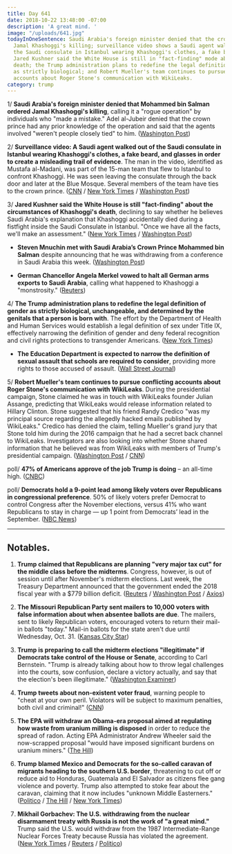 ```yaml
---
title: Day 641
date: 2018-10-22 13:48:00 -07:00
description: 'A great mind. '
image: "/uploads/641.jpg"
todayInOneSentence: Saudi Arabia's foreign minister denied that the crown prince ordered
  Jamal Khashoggi's killing; surveillance video shows a Saudi agent walking out of
  the Saudi consulate in Istanbul wearing Khashoggi's clothes, a fake beard, and glasses;
  Jared Kushner said the White House is still in "fact-finding" mode about Khashoggi's
  death; the Trump administration plans to redefine the legal definition of gender
  as strictly biological; and Robert Mueller's team continues to pursue conflicting
  accounts about Roger Stone's communication with WikiLeaks.
category: trump
---
```


1/ **Saudi Arabia's foreign minister denied that Mohammed bin Salman ordered Jamal Khashoggi's killing**, calling it a "rogue operation" by individuals who "made a mistake." Adel al-Jubeir denied that the crown prince had any prior knowledge of the operation and said that the agents involved "weren't people closely tied" to him. ([Washington Post](https://www.washingtonpost.com/world/middle_east/khashoggis-death-was-a-rogue-operation-that-the-crown-prince-was-not-aware-of-saudi-foreign-minister-says/2018/10/21/97ee4c06-d3d2-11e8-a4db-184311d27129_story.html))

2/ **Surveillance video: A Saudi agent walked out of the Saudi consulate in Istanbul wearing Khashoggi's clothes, a fake beard, and glasses in order to create a misleading trail of evidence**. The man in the video, identified as Mustafa al-Madani, was part of the 15-man team that flew to Istanbul to confront Khashoggi. He was seen leaving the consulate through the back door and later at the Blue Mosque. Several members of the team have ties to the crown prince. ([CNN](https://www.cnn.com/2018/10/22/middleeast/saudi-operative-jamal-khashoggi-clothes/index.html) / [New York Times](https://www.nytimes.com/2018/10/22/world/middleeast/jamal-khashoggi-turkey-saudi-arabia.html) / [Washington Post](https://www.washingtonpost.com/world/middle_east/saudi-consulate-employees-talking-to-turkish-prosecutors-in-khashoggi-inquiry/2018/10/22/ba5980da-d3d2-11e8-a4db-184311d27129_story.html))

3/ **Jared Kushner said the White House is still "fact-finding" about the circumstances of Khashoggi's death**, declining to say whether he believes Saudi Arabia's explanation that Khashoggi accidentally died during a fistfight inside the Saudi Consulate in Istanbul. "Once we have all the facts, we'll make an assessment." ([New York Times](https://www.nytimes.com/2018/10/22/world/middleeast/kushner-khashoggi-prince-mbs.html) / [Washington Post](https://www.washingtonpost.com/politics/jared-kushner-declines-to-say-whether-he-believes-saudi-account-of-khashoggis-death/2018/10/22/9e65a9e4-d607-11e8-83a2-d1c3da28d6b6_story.html))

* **Steven Mnuchin met with Saudi Arabia’s Crown Prince Mohammed bin Salman** despite announcing that he was withdrawing from a conference in Saudi Arabia this week. ([Washington Post](https://www.washingtonpost.com/business/2018/10/22/mnuchin-meets-with-saudi-crown-prince-mohammed-bin-salman-despite-outcry-over-governments-role-journalists-death/))

* **German Chancellor Angela Merkel vowed to halt all German arms exports to Saudi Arabia**, calling what happened to Khashoggi a "monstrosity." ([Reuters](https://www.reuters.com/article/us-saudi-khashoggi-germany-merkel/merkel-no-german-arms-exports-to-saudi-until-killing-cleared-up-idUSKCN1MW2LT?))

4/ **The Trump administration plans to redefine the legal definition of gender as strictly biological, unchangeable, and determined by the genitals that a person is born with**. The effort by the Department of Health and Human Services would establish a legal definition of sex under Title IX, effectively narrowing the definition of gender and deny federal recognition and civil rights protections to transgender Americans. ([New York Times](https://www.nytimes.com/2018/10/21/us/politics/transgender-trump-administration-sex-definition.html))

* **The Education Department is expected to narrow the definition of sexual assault that schools are required to consider**, providing more rights to those accused of assault. ([Wall Street Journal](https://www.wsj.com/articles/trumps-health-department-takes-aim-at-transgender-rights-rules-1540162957))

5/ **Robert Mueller's team continues to pursue conflicting accounts about Roger Stone's communication with WikiLeaks**. During the presidential campaign, Stone claimed he was in touch with WikiLeaks founder Julian Assange, predicting that WikiLeaks would release information related to Hillary Clinton. Stone suggested that his friend Randy Credico "was my principal source regarding the allegedly hacked emails published by WikiLeaks." Credico has denied the claim, telling Mueller's grand jury that Stone told him during the 2016 campaign that he had a secret back channel to WikiLeaks. Investigators are also looking into whether Stone shared information that he believed was from WikiLeaks with members of Trump's presidential campaign. ([Washington Post](https://www.washingtonpost.com/politics/special-counsel-examines-conflicting-accounts-as-scrutiny-of-roger-stone-and-wikileaks-deepens/2018/10/21/db9ab1c2-bde5-11e8-be70-52bd11fe18af_story.html) / [CNN](https://www.cnn.com/2018/10/22/politics/roger-stone-wikileaks-contacts-scrutiny/index.html))

poll/ **47% of Americans approve of the job Trump is doing** – an all-time high. ([CNBC](https://www.cnbc.com/2018/10/21/democrats-more-likely-to-vote-in-midterms-than-gop-nbc-wsj-poll.html))

poll/ **Democrats hold a 9-point lead among likely voters over Republicans in congressional preference**. 50% of likely voters prefer Democrat to control Congress after the November elections, versus 41% who want Republicans to stay in charge — up 1 point from Democrats’ lead in the September. ([NBC News](https://www.nbcnews.com/politics/first-read/nbc-wsj-poll-democrats-hold-nine-point-advantage-midterm-elections-n922266))

---

## Notables.

1. **Trump claimed that Republicans are planning "very major tax cut" for the middle class before the midterms**. Congress, however, is out of session until after November's midterm elections. Last week, the Treasury Department announced that the government ended the 2018 fiscal year with a $779 billion deficit. ([Reuters](https://www.reuters.com/article/us-usa-trump-taxcuts/trump-says-team-working-on-tax-cut-for-middle-income-earners-idUSKCN1MU0X2) / [Washington Post](https://www.washingtonpost.com/politics/trump-republicans-planning-tax-cuts-for-middle-income-earners-before-november/2018/10/20/00fb4af8-d4bb-11e8-a275-81c671a50422_story.html) / [Axios](https://www.axios.com/trump-looking-tax-cut-ahead-of-midterms-9b4244c3-dca9-4e5d-b62e-c4aa4b59fe61.html))

2. **The Missouri Republican Party sent mailers to 10,000 voters with false information about when absentee ballots are due**. The mailers, sent to likely Republican voters, encouraged voters to return their mail-in ballots "today." Mail-in ballots for the state aren't due until Wednesday, Oct. 31. ([Kansas City Star](https://www.kansascity.com/news/politics-government/election/article220334185.html))

3. **Trump is preparing to call the midterm elections "illegitimate" if Democrats take control of the House or Senate**, according to Carl Bernstein. "Trump is already talking about how to throw legal challenges into the courts, sow confusion, declare a victory actually, and say that the election's been illegitimate." ([Washington Examiner](https://www.washingtonexaminer.com/news/carl-bernstein-trump-preparing-to-call-midterm-elections-illegitimate-if-democrats-take-power))

4. **Trump tweets about non-existent voter fraud**, warning people to "cheat at your own peril. Violators will be subject to maximum penalties, both civil and criminal!" ([CNN](https://www.cnn.com/2018/10/22/politics/donald-trump-voter-fraud/index.html))

5. **The EPA will withdraw an Obama-era proposal aimed at regulating how waste from uranium milling is disposed** in order to reduce the spread of radon. Acting EPA Administrator Andrew Wheeler said the now-scrapped proposal "would have imposed significant burdens on uranium miners." ([The Hill](https://thehill.com/policy/energy-environment/412299-trump-administration-withdraws-obama-rule-on-uranium-mills))

6. **Trump blamed Mexico and Democrats for the so-called caravan of migrants heading to the southern U.S. border**, threatening to cut off or reduce aid to Honduras, Guatemala and El Salvador as citizens flee gang violence and poverty. Trump also attempted to stoke fear about the caravan, claiming that it now includes "unknown Middle Easterners." ([Politico](https://www.politico.com/story/2018/10/22/trump-immigration-crisis-921892) / [The Hill](https://thehill.com/homenews/administration/412495-trump-us-to-begin-cutting-off-aid-to-central-american-countries) / [New York Times](https://www.nytimes.com/2018/10/22/us/politics/trump-immigrant-caravan-migrants.html))

7. **Mikhail Gorbachev: The U.S. withdrawing from the nuclear disarmament treaty with Russia is not the work of "a great mind."** Trump said the U.S. would withdraw from the 1987 Intermediate-Range Nuclear Forces Treaty because Russia has violated the agreement. ([New York Times](https://www.nytimes.com/2018/10/21/world/europe/mikhail-gorbachev-trump-russia.html) / [Reuters](https://www.reuters.com/article/us-usa-nuclear-trump/trump-says-u-s-to-exit-landmark-nuclear-arms-pact-russia-threatens-retaliation-idUSKCN1MU0Z8) / [Politico](https://www.politico.com/story/2018/10/20/trump-russia-nuclear-agreement-withdraw-920043))
